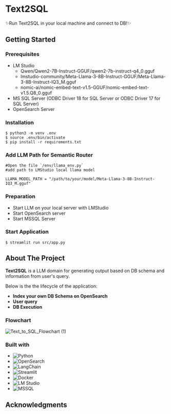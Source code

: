 # Text2SQL
✨Run Text2SQL in your local machine and connect to DB!✨


## Getting Started

### Prerequisites 

- LM Studio
  - Qwen/Qwen2-7B-Instruct-GGUF/qwen2-7b-instruct-q4_0.gguf
  - lmstudio-community/Meta-Llama-3-8B-Instruct-GGUF/Meta-Llama-3-8B-Instruct-IQ3_M.gguf
  -  nomic-ai/nomic-embed-text-v1.5-GGUF/nomic-embed-text-v1.5.Q8_0.gguf
- MS SQL Server (ODBC Driver 18 for SQL Server or ODBC Driver 17 for SQL Server)
- OpenSearch Server

### Installation
```
$ python3 -m venv .env
$ source .env/bin/activate
$ pip install -r requirements.txt
```

### Add LLM Path for Semantic Router
```
#Open the file `/env/llama_env.py`
#add path to LMStudio local llama model

LLAMA_MODEL_PATH = "/path/to/your/model/Meta-Llama-3-8B-Instruct-IQ3_M.gguf"
```

### Preparation
- Start LLM on your local server with LMStudio
- Start OpenSearch server
- Start MSSQL Server

### Start Application

```
$ streamlit run src/app.py
```

## About The Project
**Text2SQL** is a LLM domain for generating output based on DB schema and information from user's query.

Below is the the lifecycle of the application:

- **Index your own DB Schema on OpenSearch**
- **User query**
- **DB Execution**


### Flowchart
![Text_to_SQL_Flowchart (1)](https://github.com/user-attachments/assets/23fc49c0-538e-4331-87d0-cb4417226493)

### Built with
- ![Python](https://img.shields.io/badge/Python-3776AB?style=for-the-badge&logo=python&logoColor=white)
- ![OpenSearch](https://img.shields.io/badge/OpenSearch-005EB8?style=for-the-badge&logo=opensearch&logoColor=white)
- ![LangChain](https://img.shields.io/badge/LangChain-000000?style=for-the-badge&logo=langchain&logoColor=white)
- ![Streamlit](https://img.shields.io/badge/Streamlit-FF4B4B?style=for-the-badge&logo=streamlit&logoColor=white)
- ![Docker](https://img.shields.io/badge/Docker-2496ED?style=for-the-badge&logo=docker&logoColor=white)
- ![LM Studio](https://img.shields.io/badge/LM%20Studio-FF6F00?style=for-the-badge&logo=lm-studio&logoColor=white)
- ![MSSQL](https://img.shields.io/badge/MSSQL-CC2927?style=for-the-badge&logo=microsoft-sql-server&logoColor=white)




## Acknowledgments 

